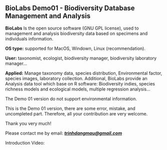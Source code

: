 ## BioLabs Demo01 - Biodiversity Database Management and Analysis ##

**BioLabs** Is the open source software (GNU GPL license), used to management and analysis biodiversity data based on specimens and individuals information.

**OS type:** supported for MacOS, Windown, Linux (recommendation).

**User:** taxonomist, ecologist, biodiversity manager, biodiversity laboratory manager...

**Applied:** Manage taxonomy data, species distribution, Environmental factor, species images, laboratory collection. Additional, BioLabs provide an Analysis data tool which base on R software: Biodiversity indies, species richness models and ecological models, multiple regression analysis...

The Demo 01 version do not support environmental information.

This is the Demo 01 version, there are some error, mistake, and uncompleted part. Therefore, all your contribution are very welcome.

Thank you very much!

Please contact me by email: _**trinhdangmau@gmail.com**_

Introduction Video: 